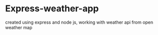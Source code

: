 # Express-weather-app

created using express and node js,
working with weather api from open weather map
